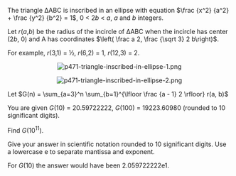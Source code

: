 <p>The triangle ΔABC is inscribed in an ellipse with equation $\frac {x^2} {a^2} + \frac {y^2} {b^2} = 1$, 0 &lt; 2<var>b</var> &lt; <var>a</var>, <var>a</var> and <var>b</var> integers.</p>
<p>Let <var>r</var>(<var>a</var>,<var>b</var>) be the radius of the incircle of ΔABC when the incircle has center (2<var>b</var>, 0) and A has coordinates $\left( \frac a 2, \frac {\sqrt 3} 2 b\right)$.</p>
<p>For example, <var>r</var>(3,1) = ½, <var>r</var>(6,2) = 1, <var>r</var>(12,3) = 2.</p>
<p align="center"><img src="project/images/p471-triangle-inscribed-in-ellipse-1.png" alt="p471-triangle-inscribed-in-ellipse-1.png" /></p>
<p align="center"><img src="project/images/p471-triangle-inscribed-in-ellipse-2.png" alt="p471-triangle-inscribed-in-ellipse-2.png" /></p>
<p>Let $G(n) = \sum_{a=3}^n \sum_{b=1}^{\lfloor \frac {a - 1} 2 \rfloor} r(a, b)$</p>
<p>You are given <var>G</var>(10) = 20.59722222, <var>G</var>(100) = 19223.60980 (rounded to 10 significant digits).</p>
<p>Find <var>G</var>(10<sup>11</sup>).</p>
<p>Give your answer in scientific notation rounded to 10 significant digits. Use a lowercase e to separate mantissa and exponent.</p>
<p>For <var>G</var>(10) the answer would have been 2.059722222e1.</p>
